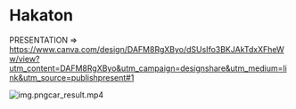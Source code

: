 # Hakaton


PRESENTATION => https://www.canva.com/design/DAFM8RgXByo/dSUsIfo3BKJAkTdxXFheWw/view?utm_content=DAFM8RgXByo&utm_campaign=designshare&utm_medium=link&utm_source=publishpresent#1

![img.png](img.png)car_result.mp4